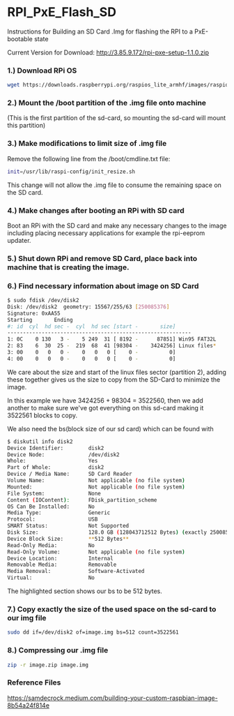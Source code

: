 # RPI_PxE_Flash_SD
Instructions for Building an SD Card .Img for flashing the RPI to a PxE-bootable state

Current Version for Download: http://3.85.9.172/rpi-pxe-setup-1.1.0.zip

### 1.) Download RPi OS

``` bash
wget https://downloads.raspberrypi.org/raspios_lite_armhf/images/raspios_lite_armhf-2021-03-25/2021-03-04-raspios-buster-armhf-lite.zip
```

### 2.) Mount the /boot partition of the .img file onto machine

(This is the first partition of the sd-card, so mounting the sd-card will mount this partition)

### 3.) Make modifications to limit size of .img file

Remove the following line from the /boot/cmdline.txt file:
``` bash
init=/usr/lib/raspi-config/init_resize.sh
```

This change will not allow the .img file to consume the remaining space on the SD card.

### 4.) Make changes after booting an RPi with SD card

Boot an RPi with the SD card and make any necessary changes to the image including placing necessary applications for example the rpi-eeprom updater.

### 5.) Shut down RPi and remove SD Card, place back into machine that is creating the image.

### 6.) Find necessary information about image on SD Card

``` bash
$ sudo fdisk /dev/disk2
Disk: /dev/disk2  geometry: 15567/255/63 [250085376]
Signature: 0xAA55
Starting       Ending
#: id  cyl  hd sec -  cyl  hd sec [start -       size]
-----------------------------------------------------------
1: 0C    0 130   3 -    5 249  31 [ 8192 -      87851] Win95 FAT32L
2: 83    6  30  25 -  219  68  41 [98304 -    3424256] Linux files*
3: 00    0   0   0 -    0   0   0 [    0 -          0]     
4: 00    0   0   0 -    0   0   0 [    0 -          0]
```

We care about the size and start of the linux files sector (partition 2), adding these together gives us the size to copy from the SD-Card to minimize the image.   

In this example we have 3424256 + 98304 = 3522560, then we add another to make sure we've got everything on this sd-card making it 3522561 blocks to copy.   

We also need the bs(block size of our sd card) which can be found with

```bash
$ diskutil info disk2
Device Identifier:        disk2
Device Node:              /dev/disk2
Whole:                    Yes
Part of Whole:            disk2
Device / Media Name:      SD Card Reader
Volume Name:              Not applicable (no file system)
Mounted:                  Not applicable (no file system)
File System:              None
Content (IOContent):      FDisk_partition_scheme
OS Can Be Installed:      No
Media Type:               Generic
Protocol:                 USB
SMART Status:             Not Supported
Disk Size:                128.0 GB (128043712512 Bytes) (exactly 250085376 512-Byte-Units)
Device Block Size:        **512 Bytes**
Read-Only Media:          No
Read-Only Volume:         Not applicable (no file system)
Device Location:          Internal
Removable Media:          Removable
Media Removal:            Software-Activated
Virtual:                  No
```

The highlighted section shows our bs to be 512 bytes.

### 7.) Copy exactly the size of the used space on the sd-card to our img file

``` bash
sudo dd if=/dev/disk2 of=image.img bs=512 count=3522561
```

### 8.) Compressing our .img file

``` bash
zip -r image.zip image.img
```

### Reference Files
https://samdecrock.medium.com/building-your-custom-raspbian-image-8b54a24f814e

